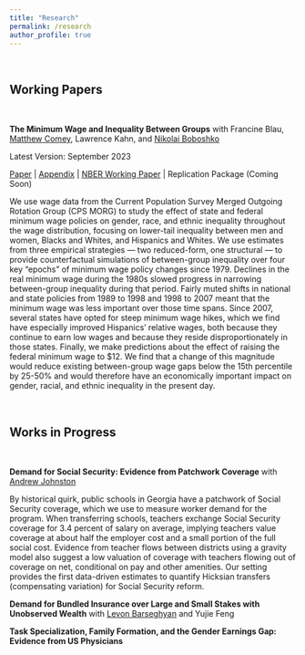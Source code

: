 ```yaml
---
title: "Research"
permalink: /research
author_profile: true
---
```


<br>

## Working Papers 

<br>

**The Minimum Wage and Inequality Between Groups**
with Francine Blau, [Matthew Comey](https://www.matthewcomey.com/), Lawrence Kahn, and [Nikolai Boboshko](https://nboboshko.github.io/)

Latest Version: September 2023 

[Paper](https://isaac-cohen.github.io/files/mw_bg_inequality_bcckb.pdf) \| [Appendix](https://isaac-cohen.github.io/files/mw_bg_inequality_appendix_bcckb.pdf) \| [NBER Working Paper](https://www.nber.org/papers/w31725) \| Replication Package (Coming Soon)

We use wage data from the Current Population Survey Merged Outgoing Rotation Group (CPS MORG) to study the effect of state and federal minimum wage policies on gender, race, and ethnic inequality throughout the wage distribution, focusing on lower-tail inequality between men and women, Blacks and Whites, and Hispanics and Whites. We use estimates from three empirical strategies — two reduced-form, one structural — to provide counterfactual simulations of between-group inequality over four key “epochs” of minimum wage policy changes since 1979. Declines in the real minimum wage during the 1980s slowed progress in narrowing between-group inequality during that period. Fairly muted shifts in national and state policies from 1989 to 1998 and 1998 to 2007 meant that the minimum wage was less important over those time spans. Since 2007, several states have opted for steep minimum wage hikes, which we find have especially improved Hispanics’ relative wages, both because they continue to earn low wages and because they reside disproportionately in those states. Finally, we make predictions about the effect of raising the federal minimum wage to $12. We find that a change of this magnitude would reduce existing between-group wage gaps below the 15th percentile by 25-50% and would therefore have an economically important impact on gender, racial, and ethnic inequality in the present day.

<br> 

## Works in Progress 

<br>

**Demand for Social Security: Evidence from Patchwork Coverage**
with [Andrew Johnston](https://sites.google.com/site/andrewjohnstoneconomics/)

By historical quirk, public schools in Georgia have a patchwork of Social Security coverage, which we use to measure worker demand for the program. When transferring schools, teachers exchange Social Security coverage for 3.4 percent of salary on average, implying teachers value coverage at about half the employer cost and a small portion of the full social cost. Evidence from teacher flows between districts using a gravity model also suggest a low valuation of coverage with teachers flowing out of coverage on net, conditional on pay and other amenities. Our setting provides the first data-driven estimates to quantify Hicksian transfers (compensating variation) for Social Security reform.

**Demand for Bundled Insurance over Large and Small Stakes with Unobserved Wealth**
with [Levon Barseghyan](https://barseghyan.economics.cornell.edu/) and Yujie Feng 

**Task Specialization, Family Formation, and the Gender Earnings Gap: Evidence from US Physicians**
